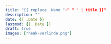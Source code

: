 ```yaml
---
title: "{{ replace .Name "-" " " | title }}"
description: ""
date: {{ .Date }}
lastmod: {{ .Date }}
draft: true
images: ["henk-verlinde.png"]
---
```

